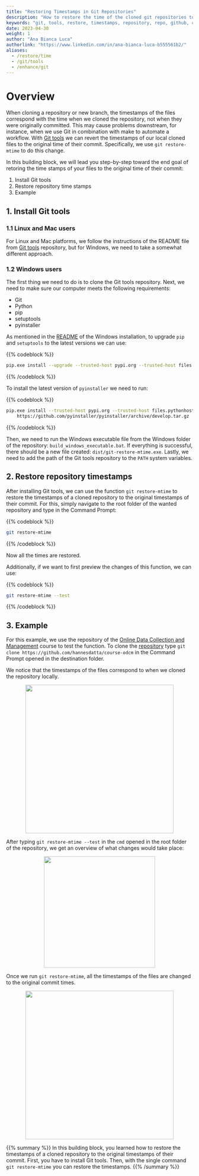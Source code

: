 ```yaml
---
title: "Restoring Timestamps in Git Repositories"
description: "How to restore the time of the cloned git repositories to the original time when they were originally committed"
keywords: "git, tools, restore, timestamps, repository, repo, github, clone, tutorial, python"
date: 2023-04-30
weight: 1
author: "Ana Bianca Luca"
authorlink: "https://www.linkedin.com/in/ana-bianca-luca-b555561b2/"
aliases:
  - /restore/time
  - /git/tools
  - /enhance/git
---
```


# Overview

When cloning a repository or new branch, the timestamps of the files correspond with the time when we cloned the repository, not when they were originally committed. This may cause problems downstream, for instance, when we use Git in combination with make to automate a workflow. With [Git tools](https://github.com/MestreLion/git-tools/) we can revert the timestamps of our local cloned files to the original time of their commit. Specifically, we use `git restore-mtime` to do this change. 

In this building block, we will lead you step-by-step toward the end goal of retoring the time stamps of your files to the original time of their commit:
1. Install Git tools
2. Restore repository time stamps
3. Example

## 1. Install Git tools

### 1.1 Linux and Mac users
For Linux and Mac platforms, we follow the instructions of the README file from [Git tools](https://github.com/MestreLion/git-tools/) repository, but for Windows, we need to take a somewhat different approach.

### 1.2 Windows users
The first thing we need to do is to clone the Git tools repository. 
Next, we need to make sure our computer meets the following requirements:
- Git
- Python
- pip
- setuptools
- pyinstaller

As mentioned in the [README](https://github.com/MestreLion/git-tools/tree/main/windows) of the Windows installation, to upgrade `pip` and `setuptools` to the latest versions we can use:

{{% codeblock %}}
```bash
pip.exe install --upgrade --trusted-host pypi.org --trusted-host files.pythonhosted.org pip setuptools
```
{{% /codeblock %}}

To install the latest version of `pyinstaller` we need to run:

{{% codeblock %}}
```bash
pip.exe install --trusted-host pypi.org --trusted-host files.pythonhosted.org ^
    https://github.com/pyinstaller/pyinstaller/archive/develop.tar.gz
```
{{% /codeblock %}}

Then, we need to run the Windows executable file from the Windows folder of the repository: `build_windows_executable.bat`. If everything is successful, there should be a new file created: `dist/git-restore-mtime.exe`. 
Lastly, we need to add the path of the Git tools repository to the `PATH` system variables.

## 2. Restore repository timestamps

After installing Git tools, we can use the function `git restore-mtime` to restore the timestamps of a cloned repository to the original timestamps of their commit. For this, simply navigate to the root folder of the wanted repository and type in the Command Prompt:

{{% codeblock %}}
```bash
git restore-mtime
```
{{% /codeblock %}}

Now all the times are restored.

Additionally, if we want to first preview the changes of this function, we can use:

{{% codeblock %}}
```bash
git restore-mtime --test
```
{{% /codeblock %}}


## 3. Example

For this example, we use the repository of the [Online Data Collection and Management](https://tilburgsciencehub.com/topics/code-like-a-pro/online-data-collection-and-management/odcm-course/) course to test the function. To clone the [repository](https://github.com/hannesdatta/course-odcm) type `git clone https://github.com/hannesdatta/course-odcm` in the Command Prompt opened in the destination folder.


We notice that the timestamps of the files correspond to when we cloned the repository locally.

<p align = "center">
<img src = "../images/repository1.png" width="400">
</p>

After typing `git restore-mtime --test` in the `cmd` opened in the root folder of the repository, we get an overview of what changes would take place:

<p align = "center">
<img src = "../images/mtime-test.png" width="300">
</p>

Once we run `git restore-mtime`, all the timestamps of the files are changed to the original commit times.

<p align = "center">
<img src = "../images/repository2.png" width="400">
</p>

{{% summary %}}
In this building block, you learned how to restore the timestamps of a cloned repository to the original timestamps of their commit. First, you have to install Git tools. Then, with the single command `git restore-mtime` you can restore the timestamps.
{{% /summary %}}


